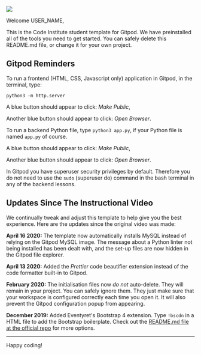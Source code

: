 <a href='https://photos.google.com/share/AF1QipNYwC_UOe0g5-Wh8O5Z96xJaoNCpzkbiW0g3hXQmXfq8K0Nc3YftIn3s4Zwx0x8pg?key=MEpPZG05bDNINDU2b1hfQ3JQZ1piU0g1Q1JhNnNB&source=ctrlq.org'><img src='https://lh3.googleusercontent.com/996Qfbf4NZVbQoJePg32_mb1_f8Yqyh-hkLCpC7imehg2DuoxQfT_4ARGMeF_VNA81MXMPbHg0v8dpm_renpD9-eaX7bRshfFzuG8Zwnz3HlFAfdUtuQ7jTYf6j_spyLuhv7r7AsdA=w2400' /></a>

Welcome USER_NAME,

This is the Code Institute student template for Gitpod. We have preinstalled all of the tools you need to get started. You can safely delete this README.md file, or change it for your own project.

## Gitpod Reminders

To run a frontend (HTML, CSS, Javascript only) application in Gitpod, in the terminal, type:

`python3 -m http.server`

A blue button should appear to click: *Make Public*,

Another blue button should appear to click: *Open Browser*.

To run a backend Python file, type `python3 app.py`, if your Python file is named `app.py` of course.

A blue button should appear to click: *Make Public*,

Another blue button should appear to click: *Open Browser*.

In Gitpod you have superuser security privileges by default. Therefore you do not need to use the `sudo` (superuser do) command in the bash terminal in any of the backend lessons.

## Updates Since The Instructional Video

We continually tweak and adjust this template to help give you the best experience. Here are the updates since the original video was made:

**April 16 2020:** The template now automatically installs MySQL instead of relying on the Gitpod MySQL image. The message about a Python linter not being installed has been dealt with, and the set-up files are now hidden in the Gitpod file explorer.

**April 13 2020:** Added the _Prettier_ code beautifier extension instead of the code formatter built-in to Gitpod.

**February 2020:** The initialisation files now _do not_ auto-delete. They will remain in your project. You can safely ignore them. They just make sure that your workspace is configured correctly each time you open it. It will also prevent the Gitpod configuration popup from appearing.

**December 2019:** Added Eventyret's Bootstrap 4 extension. Type `!bscdn` in a HTML file to add the Bootstrap boilerplate. Check out the <a href="https://github.com/Eventyret/vscode-bcdn" target="_blank">README.md file at the official repo</a> for more options.

--------

Happy coding!
